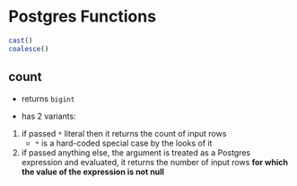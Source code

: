 # Postgres Functions

```sql
cast()
coalesce()
```

## count

- returns `bigint`

- has 2 variants:

1. if passed `*` literal then it returns the count of input rows
    - `*` is a hard-coded special case by the looks of it
2. if passed anything else, the argument is treated as a Postgres expression and
   evaluated, it returns the number of input rows **for which the value of the
   expression is not null**

